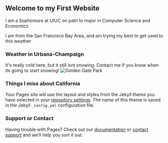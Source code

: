 ## Welcome to my First Website

I am a Sophomore at UIUC on path to major in Computer Science and Economics 

I am from the San Francisco Bay Area, and am trying my best to get used to this weather

### Weather in Urbana-Champaign

It's really cold here, but it still isnt snowing. Contact me if you know when its going to start snowing!
![Golden Gate Park](https://i.pinimg.com/564x/b8/aa/b2/b8aab2302735ebfcb9e5aa9bd9c85a4b.jpg)

### Things I miss about California

Your Pages site will use the layout and styles from the Jekyll theme you have selected in your [repository settings](https://github.com/bishalg2/bishalghosh/settings). The name of this theme is saved in the Jekyll `_config.yml` configuration file.

### Support or Contact

Having trouble with Pages? Check out our [documentation](https://help.github.com/categories/github-pages-basics/) or [contact support](https://github.com/contact) and we’ll help you sort it out.

